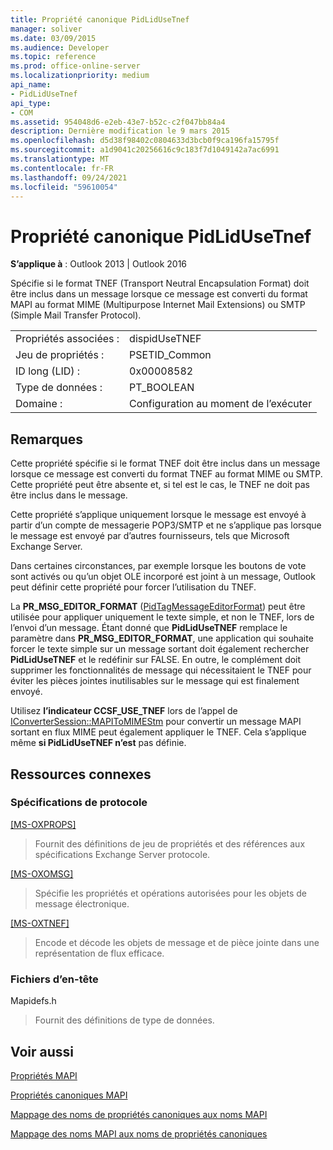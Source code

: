 ```yaml
---
title: Propriété canonique PidLidUseTnef
manager: soliver
ms.date: 03/09/2015
ms.audience: Developer
ms.topic: reference
ms.prod: office-online-server
ms.localizationpriority: medium
api_name:
- PidLidUseTnef
api_type:
- COM
ms.assetid: 954048d6-e2eb-43e7-b52c-c2f047bb84a4
description: Dernière modification le 9 mars 2015
ms.openlocfilehash: d5d38f98402c0804633d3bcb0f9ca196fa15795f
ms.sourcegitcommit: a1d9041c20256616c9c183f7d1049142a7ac6991
ms.translationtype: MT
ms.contentlocale: fr-FR
ms.lasthandoff: 09/24/2021
ms.locfileid: "59610054"
---
```

# <a name="pidlidusetnef-canonical-property"></a>Propriété canonique PidLidUseTnef

  
  
**S’applique à** : Outlook 2013 | Outlook 2016 
  
Spécifie si le format TNEF (Transport Neutral Encapsulation Format) doit être inclus dans un message lorsque ce message est converti du format MAPI au format MIME (Multipurpose Internet Mail Extensions) ou SMTP (Simple Mail Transfer Protocol).
  
|||
|:-----|:-----|
|Propriétés associées :  <br/> |dispidUseTNEF  <br/> |
|Jeu de propriétés :  <br/> |PSETID_Common  <br/> |
|ID long (LID) :  <br/> |0x00008582  <br/> |
|Type de données :  <br/> |PT_BOOLEAN  <br/> |
|Domaine :  <br/> |Configuration au moment de l’exécuter  <br/> |
   
## <a name="remarks"></a>Remarques

Cette propriété spécifie si le format TNEF doit être inclus dans un message lorsque ce message est converti du format TNEF au format MIME ou SMTP. Cette propriété peut être absente et, si tel est le cas, le TNEF ne doit pas être inclus dans le message.
  
Cette propriété s’applique uniquement lorsque le message est envoyé à partir d’un compte de messagerie POP3/SMTP et ne s’applique pas lorsque le message est envoyé par d’autres fournisseurs, tels que Microsoft Exchange Server.
  
Dans certaines circonstances, par exemple lorsque les boutons de vote sont activés ou qu’un objet OLE incorporé est joint à un message, Outlook peut définir cette propriété pour forcer l’utilisation du TNEF.
  
La **PR_MSG_EDITOR_FORMAT** ([PidTagMessageEditorFormat](pidtagmessageeditorformat-canonical-property.md)) peut être utilisée pour appliquer uniquement le texte simple, et non le TNEF, lors de l’envoi d’un message. Étant donné que **PidLidUseTNEF** remplace le paramètre dans **PR_MSG_EDITOR_FORMAT**, une application qui souhaite forcer le texte simple sur un message sortant doit également rechercher **PidLidUseTNEF** et le redéfinir sur FALSE. En outre, le complément doit supprimer les fonctionnalités de message qui nécessitaient le TNEF pour éviter les pièces jointes inutilisables sur le message qui est finalement envoyé. 
  
Utilisez **l’indicateur CCSF_USE_TNEF** lors de l’appel de [IConverterSession::MAPIToMIMEStm](iconvertersession-mapitomimestm.md) pour convertir un message MAPI sortant en flux MIME peut également appliquer le TNEF. Cela s’applique même **si PidLidUseTNEF n’est** pas définie. 
  
## <a name="related-resources"></a>Ressources connexes

### <a name="protocol-specifications"></a>Spécifications de protocole

[[MS-OXPROPS]](https://msdn.microsoft.com/library/f6ab1613-aefe-447d-a49c-18217230b148%28Office.15%29.aspx)
  
> Fournit des définitions de jeu de propriétés et des références aux spécifications Exchange Server protocole.
    
[[MS-OXOMSG]](https://msdn.microsoft.com/library/daa9120f-f325-4afb-a738-28f91049ab3c%28Office.15%29.aspx)
  
> Spécifie les propriétés et opérations autorisées pour les objets de message électronique.
    
[[MS-OXTNEF]](https://msdn.microsoft.com/library/1f0544d7-30b7-4194-b58f-adc82f3763bb%28Office.15%29.aspx)
  
> Encode et décode les objets de message et de pièce jointe dans une représentation de flux efficace.
    
### <a name="header-files"></a>Fichiers d’en-tête

Mapidefs.h
  
> Fournit des définitions de type de données.
    
## <a name="see-also"></a>Voir aussi



[Propriétés MAPI](mapi-properties.md)
  
[Propriétés canoniques MAPI](mapi-canonical-properties.md)
  
[Mappage des noms de propriétés canoniques aux noms MAPI](mapping-canonical-property-names-to-mapi-names.md)
  
[Mappage des noms MAPI aux noms de propriétés canoniques](mapping-mapi-names-to-canonical-property-names.md)

